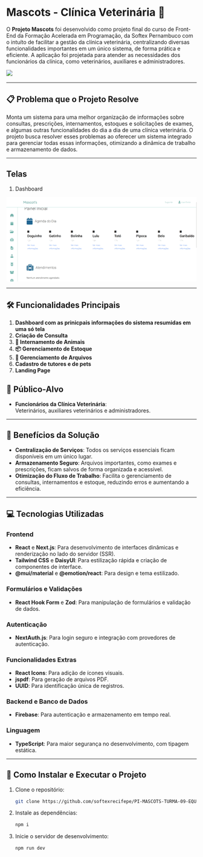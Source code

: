 # Mascots - Clínica Veterinária 🐾

O **Projeto Mascots** foi desenvolvido como projeto final do curso de Front-End da Formação Acelerada em Programação, da Softex Pernambuco com o intuíto de facilitar a gestão da clínica veterinária, centralizando diversas funcionalidades importantes em um único sistema, de forma prática e eficiente. A aplicação foi projetada para atender as necessidades dos funcionários da clínica, como veterinários, auxiliares e administradores.

![](/images/ladingpage.gif)

---

## 📋 Problema que o Projeto Resolve

Monta um sistema para uma melhor organização de informações sobre consultas, prescrições, internamentos, estoques e solicitações de exames, e algumas outras funcionalidades do dia a dia de uma clínica veterinária. O projeto busca resolver esses problemas ao oferecer um sistema integrado para gerenciar todas essas informações, otimizando a dinâmica de trabalho e armazenamento de dados.

---

## Telas

1. Dashboard

![](./images/dashboard.gif)

---

## 🛠️ Funcionalidades Principais

1. **Dashboard com as prinicpais informações do sistema resumidas em uma só tela**
2. **Criação de Consulta**
3. **🏥 Internamento de Animais**
4. **📦 Gerenciamento de Estoque**
5. **📁 Gerenciamento de Arquivos**
6. **Cadastro de tutores e de pets**
7. **Landing Page**

## 👥 Público-Alvo

- **Funcionários da Clínica Veterinária**:  
  Veterinários, auxiliares veterinários e administradores.

---

## 🎯 Benefícios da Solução

- **Centralização de Serviços**: Todos os serviços essenciais ficam disponíveis em um único lugar.
- **Armazenamento Seguro**: Arquivos importantes, como exames e prescrições, ficam salvos de forma organizada e acessível.
- **Otimização do Fluxo de Trabalho**: Facilita o gerenciamento de consultas, internamentos e estoque, reduzindo erros e aumentando a eficiência.

---

## 💻 Tecnologias Utilizadas

### **Frontend**

- **React** e **Next.js**: Para desenvolvimento de interfaces dinâmicas e renderização no lado do servidor (SSR).
- **Tailwind CSS** e **DaisyUI**: Para estilização rápida e criação de componentes de interface.
- **@mui/material** e **@emotion/react**: Para design e tema estilizado.

### **Formulários e Validações**

- **React Hook Form** e **Zod**: Para manipulação de formulários e validação de dados.

### **Autenticação**

- **NextAuth.js**: Para login seguro e integração com provedores de autenticação.

### **Funcionalidades Extras**

- **React Icons**: Para adição de ícones visuais.
- **jspdf**: Para geração de arquivos PDF.
- **UUID**: Para identificação única de registros.

### **Backend e Banco de Dados**

- **Firebase**: Para autenticação e armazenamento em tempo real.

### **Linguagem**

- **TypeScript**: Para maior segurança no desenvolvimento, com tipagem estática.

---

## 🚀 Como Instalar e Executar o Projeto

1. Clone o repositório:

   ```bash
   git clone https://github.com/softexrecifepe/PI-MASCOTS-TURMA-09-EQUIPE-01
   ```

2. Instale as dependências:

   ```bash
   npm i
   ```

3. Inicie o servidor de desenvolvimento:
   ```bash
   npm run dev
   ```
